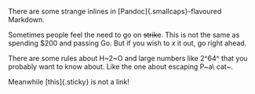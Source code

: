There are some strange inlines in [Pandoc]{.smallcaps}-flavoured Markdown.

Sometimes people feel the need to go on ~~strike~~. This is not the same as
spending $200 and passing Go. But if you wish to $x$ it out, go right ahead.

There are some rules about H~2~O and large numbers like 2^64^ that you
probably want to know about. Like the one about escaping P~a\ cat~.

Meanwhile [this]{.sticky} is not a link!
